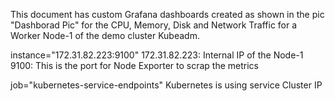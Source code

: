 This document has custom Grafana dashboards created as shown in the pic "Dashborad Pic" for the CPU, Memory, Disk and Network Traffic for a Worker Node-1
of the demo cluster Kubeadm.

instance="172.31.82.223:9100"
172.31.82.223: Internal IP of the Node-1
9100: This is the port for Node Exporter to scrap the metrics

job="kubernetes-service-endpoints"
Kubernetes is using service Cluster IP 
